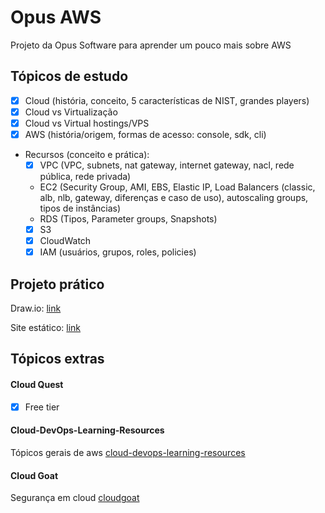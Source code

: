# Opus AWS

Projeto da Opus Software para aprender um pouco mais sobre AWS

## Tópicos de estudo

- [x] Cloud (história, conceito, 5 características de NIST, grandes players)
- [x] Cloud vs Virtualização
- [x] Cloud vs Virtual hostings/VPS
- [x] AWS (história/origem, formas de acesso: console, sdk, cli)
- Recursos (conceito e prática):
	- [x] VPC (VPC, subnets, nat gateway, internet gateway, nacl, rede pública, rede privada)
	- EC2 (Security Group, AMI, EBS, Elastic IP, Load Balancers (classic, alb, nlb, gateway, diferenças e caso de uso), autoscaling groups, tipos de instâncias)
	- RDS (Tipos, Parameter groups, Snapshots)
	- [x] S3
	- [x] CloudWatch
	- [x] IAM (usuários, grupos, roles, policies)

## Projeto prático

Draw.io: [link](https://drive.google.com/file/d/1Zkdv--fkMsnyStiCrcpuelHKwxh6l14Q/view?usp=sharing)

Site estático: [link](https://github.com/EACH-inTheShell/site2)

## Tópicos extras

#### Cloud Quest

- [x] Free tier

#### Cloud-DevOps-Learning-Resources

Tópicos gerais de aws [cloud-devops-learning-resources](https://github.com/ahmedtariq01/Cloud-DevOps-Learning-Resources/tree/main/AWS%20Learning)

#### Cloud Goat

Segurança em cloud [cloudgoat](https://github.com/RhinoSecurityLabs/cloudgoat)
